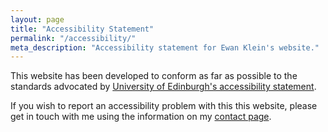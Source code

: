 ```yaml
---
layout: page
title: "Accessibility Statement"
permalink: "/accessibility/"
meta_description: "Accessibility statement for Ewan Klein's website."
---
```


This website has been developed to conform as far as possible to the standards advocated by [University of Edinburgh's accessibility statement](https://www.ed.ac.uk/about/website/accessibility/statement).


If you wish to report an accessibility problem with this this website, please get in touch with me using the information on my [contact page](contact.md).
